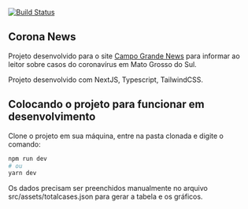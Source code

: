 [![Build Status](https://travis-ci.com/lcardosozago/corona-news.svg?branch=main)](https://travis-ci.com/lcardosozago/corona-news)

## Corona News

Projeto desenvolvido para o site [Campo Grande News](https://www.campograndenews.com.br/) para informar ao leitor sobre casos do coronavírus em Mato Grosso do Sul.

Projeto desenvolvido com NextJS, Typescript, TailwindCSS.

## Colocando o projeto para funcionar em desenvolvimento

Clone o projeto em sua máquina, entre na pasta clonada e digite o comando:

```bash
npm run dev
# ou
yarn dev
```

Os dados precisam ser preenchidos manualmente no arquivo src/assets/totalcases.json para gerar a tabela e os gráficos.